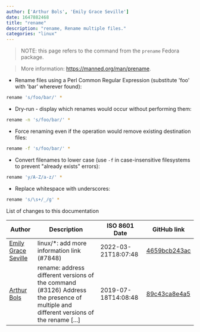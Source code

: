 ```yaml
---
author: ['Arthur Bols', 'Emily Grace Seville']
date: 1647882468
title: "rename"
description: "rename, Rename multiple files."
categories: "linux"
---
```

> NOTE: this page refers to the command from the `prename` Fedora package.

> More information: <https://manned.org/man/prename>.

- Rename files using a Perl Common Regular Expression (substitute 'foo' with 'bar' wherever found):

```bash
rename 's/foo/bar/' *
```

- Dry-run - display which renames would occur without performing them:

```bash
rename -n 's/foo/bar/' *
```

- Force renaming even if the operation would remove existing destination files:

```bash
rename -f 's/foo/bar/' *
```

- Convert filenames to lower case (use `-f` in case-insensitive filesystems to prevent "already exists" errors):

```bash
rename 'y/A-Z/a-z/' *
```

- Replace whitespace with underscores:

```bash
rename 's/\s+/_/g' *
```
List of changes to this documentation


Author | Description | ISO 8601 Date | GitHub link
------|-----|-----|-----
[Emily Grace Seville](mailto:emilyseville7cf@gmail.com) | linux/*: add more information link (#7848) | 2022-03-21T18:07:48 | [4659bcb243ac](https://github.com/tldr-pages/tldr/commit/4659bcb243ac572c9e0c95117097801f1e62bda4)
[Arthur Bols](mailto:arthur@bols.dev) | rename: address different versions of the command (#3126) Address the presence of multiple and different versions of the rename [...] | 2019-07-18T14:08:48 | [89c43ca8e4a5](https://github.com/tldr-pages/tldr/commit/89c43ca8e4a556052f937be31325a552002af4f3)


